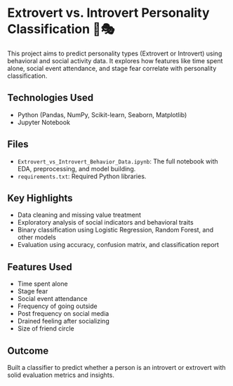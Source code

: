 # Extrovert vs. Introvert Personality Classification 🧠🎭

This project aims to predict personality types (Extrovert or Introvert) using behavioral and social activity data. It explores how features like time spent alone, social event attendance, and stage fear correlate with personality classification.

## Technologies Used
- Python (Pandas, NumPy, Scikit-learn, Seaborn, Matplotlib)
- Jupyter Notebook

## Files
- `Extrovert_vs_Introvert_Behavior_Data.ipynb`: The full notebook with EDA, preprocessing, and model building.
- `requirements.txt`: Required Python libraries.

## Key Highlights
- Data cleaning and missing value treatment
- Exploratory analysis of social indicators and behavioral traits
- Binary classification using Logistic Regression, Random Forest, and other models
- Evaluation using accuracy, confusion matrix, and classification report

## Features Used
- Time spent alone
- Stage fear
- Social event attendance
- Frequency of going outside
- Post frequency on social media
- Drained feeling after socializing
- Size of friend circle

## Outcome
Built a classifier to predict whether a person is an introvert or extrovert with solid evaluation metrics and insights.


